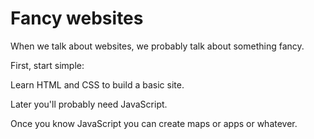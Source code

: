 # Fancy websites

When we talk about websites, we probably talk about something fancy.

First, start simple:

Learn HTML and CSS to build a basic site.

Later you'll probably need JavaScript.

Once you know JavaScript you can create maps or apps or whatever.